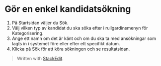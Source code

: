 
# Gör en enkel kandidatsökning

1.  På  Startsidan  väljer du  Sök.
2.  Välj vilken typ av kandidat du ska söka efter i  rullgardinsmenyn för Kategorisering.
3.  Ange ett  namn  om det är känt och om du ska ta med  ansökningar  som lagts in i systemet före eller efter ett specifikt datum.
4.  Klicka på  Sök  för att köra sökningen och se resultatsidan.


> Written with [StackEdit](https://stackedit.io/).
<!--stackedit_data:
eyJoaXN0b3J5IjpbMTkxNzI5Nzg2XX0=
-->